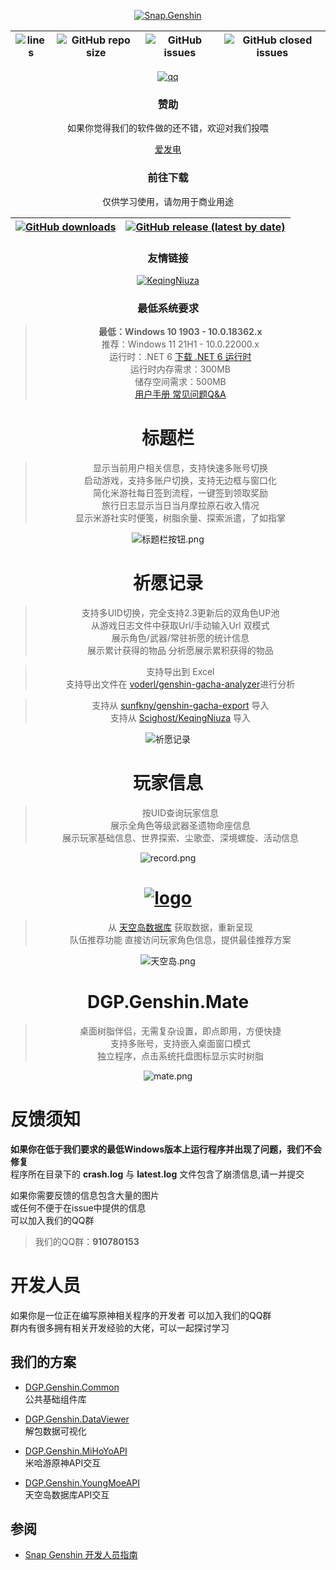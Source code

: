 <div align="center"> 

[![Snap.Genshin](https://socialify.git.ci/DGP-Studio/Snap.Genshin/image?description=1&font=Inter&forks=1&language=1&logo=https%3A%2F%2Fgithub.com%2FDGP-Studio%2FSnap.Genshin%2Fblob%2Fmain%2FDesign%2FSGLogo.png%3Fraw%3Dtrue&pattern=Signal&stargazers=1&theme=Dark)](https://github.com/DGP-Studio/Snap.Genshin/stargazers)

|![lines](https://img.shields.io/tokei/lines/github/DGP-Studio/Snap.Genshin?style=flat-square)|![GitHub repo size](https://img.shields.io/github/repo-size/DGP-Studio/Snap.Genshin?style=flat-square)|![GitHub issues](https://img.shields.io/github/issues/DGP-Studio/Snap.Genshin?style=flat-square)|![GitHub closed issues](https://img.shields.io/github/issues-closed/DGP-Studio/Snap.Genshin?style=flat-square)|
|-|-|-|-|

[![qq](https://img.shields.io/badge/chat-on_qq-green?style=flat-square)](https://jq.qq.com/?_wv=1027&k=tdKQiXyl)

### 赞助

如果你觉得我们的软件做的还不错，欢迎对我们投喂

[爱发电](https://afdian.net/@DismissedLight) 

### 前往下载
仅供学习使用，请勿用于商业用途

|[![GitHub downloads](https://img.shields.io/github/downloads/DGP-Studio/Snap.Genshin/total?style=flat-square)](https://github.com/DGP-Studio/Snap.Genshin/releases)|[![GitHub release (latest by date)](https://img.shields.io/github/downloads/DGP-studio/Snap.Genshin/latest/total?style=flat-square)](https://github.com/DGP-Studio/Snap.Genshin/releases/latest)|
|-|-|

### 友情链接

[![KeqingNiuza](https://img.shields.io/badge/Scighost-KeqingNiuza-red/total?style=flat-square)](https://github.com/Scighost/KeqingNiuza)

### 最低系统要求

> **最低：Windows 10 1903 - 10.0.18362.x**  
> 推荐：Windows 11 21H1 - 10.0.22000.x  
> 运行时：.NET 6 [下载 .NET 6 运行时](https://dotnet.microsoft.com/download/dotnet/thank-you/runtime-desktop-6.0.0-windows-x64-installer)  
> 运行时内存需求：300MB  
> 储存空间需求：500MB  
> [用户手册 常见问题Q&A](UserGuide.md)



# 标题栏

> 显示当前用户相关信息，支持快速多账号切换  
> 启动游戏，支持多账户切换，支持无边框与窗口化  
> 简化米游社每日签到流程，一键签到领取奖励  
> 旅行日志显示当日当月摩拉原石收入情况   
> 显示米游社实时便笺，树脂余量、探索派遣，了如指掌

![标题栏按钮.png](/Design/ImgAssets/titlebarbuttons.png)

# 祈愿记录

> 支持多UID切换，完全支持2.3更新后的双角色UP池  
> 从游戏日志文件中获取Url/手动输入Url 双模式  
> 展示角色/武器/常驻祈愿的统计信息  
> 展示累计获得的物品 分祈愿展示累积获得的物品

> 支持导出到 Excel  
> 支持导出文件在 [voderl/genshin-gacha-analyzer](https://github.com/voderl/genshin-gacha-analyzer)进行分析

> 支持从 [sunfkny/genshin-gacha-export](https://github.com/sunfkny/genshin-gacha-export) 导入  
> 支持从 [Scighost/KeqingNiuza](https://github.com/Scighost/KeqingNiuza) 导入

![祈愿记录](/Design/ImgAssets/gacha.png)

# 玩家信息

> 按UID查询玩家信息  
> 展示全角色等级武器圣遗物命座信息  
> 展示玩家基础信息、世界探索、尘歌壶、深境螺旋、活动信息  

![record.png](/Design/ImgAssets/record.png)

# [![logo](https://youngmoe.com/static/img/png/logo.c2ceb873.png)](https://youngmoe.com/)

> 从 [天空岛数据库](https://youngmoe.com/) 获取数据，重新呈现  
> 队伍推荐功能 直接访问玩家角色信息，提供最佳推荐方案  

![天空岛.png](/Design/ImgAssets/celestia.png)

# DGP.Genshin.Mate

> 桌面树脂伴侣，无需复杂设置，即点即用，方便快捷  
> 支持多账号，支持嵌入桌面窗口模式  
> 独立程序，点击系统托盘图标显示实时树脂  

![mate.png](/Design/ImgAssets/mate.png)

</div>

# 反馈须知

**如果你在低于我们要求的最低Windows版本上运行程序并出现了问题，我们不会修复**  
程序所在目录下的 **crash.log** 与 **latest.log** 文件包含了崩溃信息,请一并提交

如果你需要反馈的信息包含大量的图片  
或任何不便于在issue中提供的信息  
可以加入我们的QQ群

> 我们的QQ群：**910780153**

# 开发人员

如果你是一位正在编写原神相关程序的开发者 可以加入我们的QQ群  
群内有很多拥有相关开发经验的大佬，可以一起探讨学习

## 我们的方案

* [DGP.Genshin.Common](https://github.com/DGP-Studio/DGP.Genshin.Common)  
公共基础组件库

* [DGP.Genshin.DataViewer](https://github.com/DGP-Studio/DGP.Genshin.DataViewer)  
解包数据可视化

* [DGP.Genshin.MiHoYoAPI](https://github.com/DGP-Studio/DGP.Genshin.MiHoYoAPI)  
米哈游原神API交互

* [DGP.Genshin.YoungMoeAPI](https://github.com/DGP-Studio/DGP.Genshin.YoungMoeAPI)  
天空岛数据库API交互

## 参阅

* [Snap Genshin 开发人员指南](/Developer/DeveloperGuide.md)